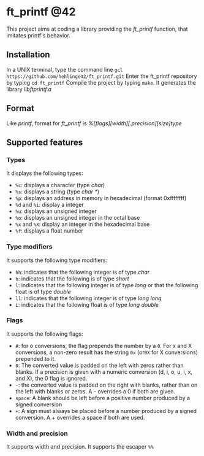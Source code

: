 # ft_printf @42

This project aims at coding a library providing the *ft_printf* function, that imitates printf's behavior.

## Installation

In a UNIX terminal, type the command line `gcl https://github.com/hehlinge42/ft_printf.git`
Enter the ft_printf repository by typing `cd ft_printf`
Compile the project by typing `make`. It generates the library *libftprintf.a*

## Format

Like *printf*, format for *ft_printf* is *%[flags][width][.precision][size]type*

## Supported features

### Types

It displays the following types:
- `%c`: displays a character (type *char*)
- `%s`: displays a string (type *char \**)
- `%p`: displays an address in memory in hexadecimal (format 0xffffffff)
- `%d` and `%i`: display a integer
- `%u`: displays an unsigned integer
- `%o`: displays an unsigned integer in the octal base
- `%x` and `%X`: display an integer in the hexadecimal base
- `%f`: displays a float number

### Type modifiers

It supports the following type modifiers:
- `hh`: indicates that the following integer is of type *char*
- `h`: indicates that the following is of type *short*
- `l`: indicates that the following integer is of type *long* or that the following float is of type *double*
- `ll`: indicates that the following integer is of type *long long*
- `L`: indicates that the following float is of type *long double*

### Flags

It supports the following flags:
- `#`: for o conversions, the flag prepends the number by a `0`. For x and X conversions, a non-zero result has the string `0x` (or`0X` for X conversions) prepended to it.
- `0`: The converted value is padded on the left with zeros rather than blanks. If a precision is given with a numeric conversion (d, i, o, u, i, x, and X), the 0 flag is ignored.
- `-`: the converted value is padded on the right with blanks, rather than on the left with blanks or zeros.  A - overrides a 0 if both are given.
- `space`: A blank should be left before a positive number produced by a signed conversion
- `+`: A sign must always be placed before a number produced by a signed conversion.  A + overrides a space if both are used.

### Width and precision

It supports width and precision.
It supports the escaper `%%`
